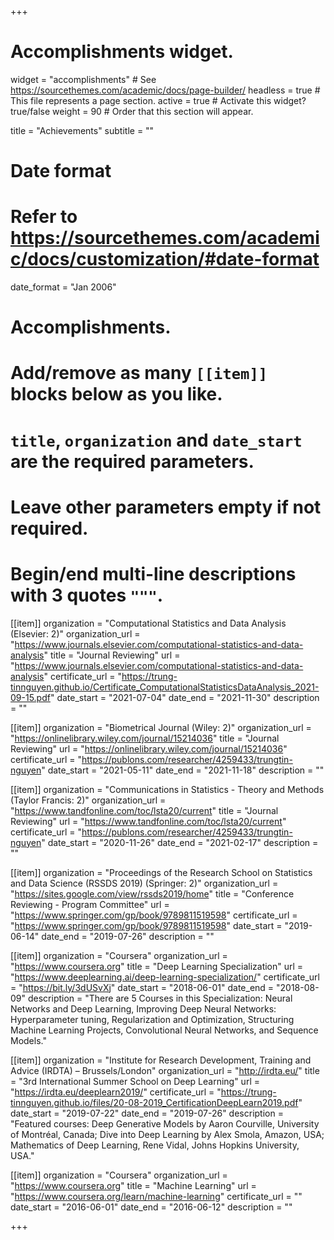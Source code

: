 +++
# Accomplishments widget.
widget = "accomplishments"  # See https://sourcethemes.com/academic/docs/page-builder/
headless = true  # This file represents a page section.
active = true  # Activate this widget? true/false
weight = 90  # Order that this section will appear.

title = "Achievements"
subtitle = ""

# Date format
#   Refer to https://sourcethemes.com/academic/docs/customization/#date-format
date_format = "Jan 2006"

# Accomplishments.
#   Add/remove as many `[[item]]` blocks below as you like.
#   `title`, `organization` and `date_start` are the required parameters.
#   Leave other parameters empty if not required.
#   Begin/end multi-line descriptions with 3 quotes `"""`.

[[item]]
  organization = "Computational Statistics and Data Analysis (Elsevier: 2)"
  organization_url = "https://www.journals.elsevier.com/computational-statistics-and-data-analysis"
  title = "Journal Reviewing"
  url = "https://www.journals.elsevier.com/computational-statistics-and-data-analysis"
  certificate_url = "https://trung-tinnguyen.github.io/Certificate_ComputationalStatisticsDataAnalysis_2021-09-15.pdf" 
  date_start = "2021-07-04"
  date_end = "2021-11-30"
  description = ""

[[item]]
  organization = "Biometrical Journal (Wiley: 2)"
  organization_url = "https://onlinelibrary.wiley.com/journal/15214036"
  title = "Journal Reviewing"
  url = "https://onlinelibrary.wiley.com/journal/15214036"
  certificate_url = "https://publons.com/researcher/4259433/trungtin-nguyen" 
  date_start = "2021-05-11"
  date_end = "2021-11-18"
  description = ""
  
[[item]]
  organization = "Communications in Statistics - Theory and Methods (Taylor Francis: 2)"
  organization_url = "https://www.tandfonline.com/toc/lsta20/current"
  title = "Journal Reviewing"
  url = "https://www.tandfonline.com/toc/lsta20/current"
  certificate_url = "https://publons.com/researcher/4259433/trungtin-nguyen" 
  date_start = "2020-11-26"
  date_end = "2021-02-17"
  description = ""  

[[item]]
  organization = "Proceedings of the Research School on Statistics and Data Science (RSSDS 2019) (Springer: 2)"
  organization_url = "https://sites.google.com/view/rssds2019/home"
  title = "Conference Reviewing - Program Committee"
  url = "https://www.springer.com/gp/book/9789811519598"
  certificate_url = "https://www.springer.com/gp/book/9789811519598" 
  date_start = "2019-06-14"
  date_end = "2019-07-26"
  description = ""    

[[item]]
  organization = "Coursera"
  organization_url = "https://www.coursera.org"
  title = "Deep Learning Specialization"
  url = "https://www.deeplearning.ai/deep-learning-specialization/"
  certificate_url = "https://bit.ly/3dUSvXj"
  date_start = "2018-06-01"
  date_end = "2018-08-09"
  description = "There are 5 Courses in this Specialization: Neural Networks and Deep Learning, Improving Deep Neural Networks: Hyperparameter tuning, Regularization and Optimization, Structuring Machine Learning Projects, Convolutional Neural Networks, and Sequence Models."

[[item]]
  organization = "Institute for Research Development, Training and Advice (IRDTA) – Brussels/London"
  organization_url = "http://irdta.eu/"
  title = "3rd International Summer School on Deep Learning"
  url = "https://irdta.eu/deeplearn2019/"
  certificate_url = "https://trung-tinnguyen.github.io/files/20-08-2019_CertificationDeepLearn2019.pdf" 
  date_start = "2019-07-22"
  date_end = "2019-07-26"
  description = "Featured courses: Deep Generative Models by Aaron Courville, University of Montréal, Canada; Dive into Deep Learning by Alex Smola, Amazon, USA; Mathematics of Deep Learning, Rene Vidal, Johns Hopkins University, USA."
  
[[item]]
  organization = "Coursera"
  organization_url = "https://www.coursera.org"
  title = "Machine Learning"
  url = "https://www.coursera.org/learn/machine-learning"
  certificate_url = ""
  date_start = "2016-06-01"
  date_end = "2016-06-12"
  description = ""

+++
